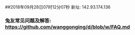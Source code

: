 ##2018年09月28日07时12分07秒 新址: 142.93.174.136
### 兔友常见问题及解答: https://github.com/wanggonging/d/blob/w/FAQ.md
